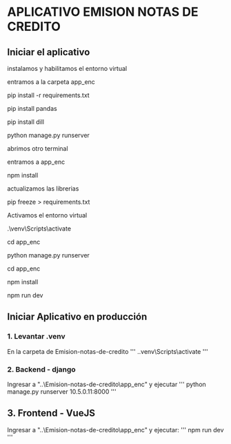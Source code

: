 # APLICATIVO EMISION NOTAS DE CREDITO

## Iniciar el aplicativo

instalamos y habilitamos el entorno virtual

entramos a la carpeta app_enc

pip install -r requirements.txt

pip install pandas

pip install dill

python manage.py runserver

abrimos otro terminal 

entramos a app_enc

npm install

actualizamos las librerias

pip freeze > requirements.txt

Activamos el entorno virtual

.\venv\Scripts\activate

cd app_enc

python manage.py runserver

cd app_enc

npm install

npm run dev

## Iniciar Aplicativo en producción
### 1. Levantar .venv
En la carpeta de Emision-notas-de-credito
''' .\.venv\Scripts\activate '''

### 2. Backend - django
Ingresar a "..\Emision-notas-de-credito\app_enc" y ejecutar
''' python manage.py runserver 10.5.0.11:8000 '''

## 3. Frontend - VueJS
Ingresar a "..\Emision-notas-de-credito\app_enc" y ejecutar:
''' npm run dev '''